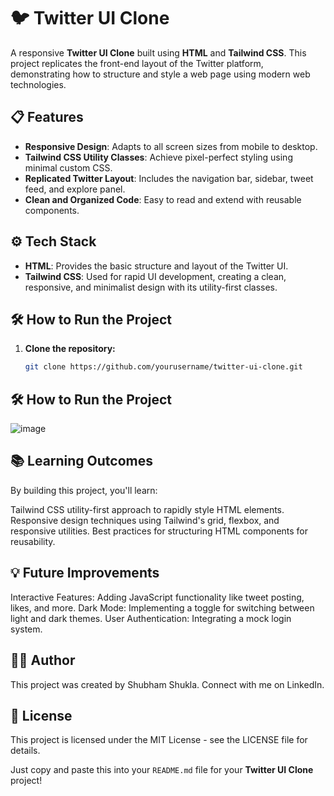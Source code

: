 # 🐦 Twitter UI Clone

A responsive **Twitter UI Clone** built using **HTML** and **Tailwind CSS**. This project replicates the front-end layout of the Twitter platform, demonstrating how to structure and style a web page using modern web technologies.

## 📋 Features

- **Responsive Design**: Adapts to all screen sizes from mobile to desktop.
- **Tailwind CSS Utility Classes**: Achieve pixel-perfect styling using minimal custom CSS.
- **Replicated Twitter Layout**: Includes the navigation bar, sidebar, tweet feed, and explore panel.
- **Clean and Organized Code**: Easy to read and extend with reusable components.

## ⚙️ Tech Stack

- **HTML**: Provides the basic structure and layout of the Twitter UI.
- **Tailwind CSS**: Used for rapid UI development, creating a clean, responsive, and minimalist design with its utility-first classes.

## 🛠️ How to Run the Project

1. **Clone the repository:**
   ```bash
   git clone https://github.com/yourusername/twitter-ui-clone.git

## 🛠️ How to Run the Project


![image](https://github.com/user-attachments/assets/321e08ee-72bb-4907-b6cb-ce876d879628)

## 📚 Learning Outcomes
By building this project, you'll learn:

Tailwind CSS utility-first approach to rapidly style HTML elements.
Responsive design techniques using Tailwind's grid, flexbox, and responsive utilities.
Best practices for structuring HTML components for reusability.

## 💡 Future Improvements
Interactive Features: Adding JavaScript functionality like tweet posting, likes, and more.
Dark Mode: Implementing a toggle for switching between light and dark themes.
User Authentication: Integrating a mock login system.

## 👨‍💻 Author
This project was created by Shubham Shukla. Connect with me on LinkedIn.

## 📝 License
This project is licensed under the MIT License - see the LICENSE file for details.

Just copy and paste this into your `README.md` file for your **Twitter UI Clone** project!
